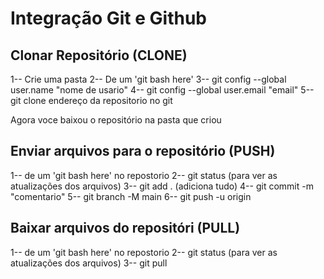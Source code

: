 # Integração Git e Github

## Clonar Repositório (CLONE)
1-- Crie uma pasta 
2-- De um 'git bash here'
3-- git config --global user.name "nome de usario"
4-- git config --global user.email "email"
5-- git clone endereço da repositorio no git

Agora voce baixou o repositório na pasta que criou

## Enviar arquivos para o repositório (PUSH)
1-- de um 'git bash here' no repostorio 
2-- git status (para ver as atualizações dos arquivos)
3-- git add . (adiciona tudo)
4-- git commit -m "comentario"
5-- git branch -M main
6-- git push -u origin
 
## Baixar arquivos do repositóri (PULL)
1-- de um 'git bash here' no repostorio 
2-- git status (para ver as atualizações dos arquivos)
3-- git pull
